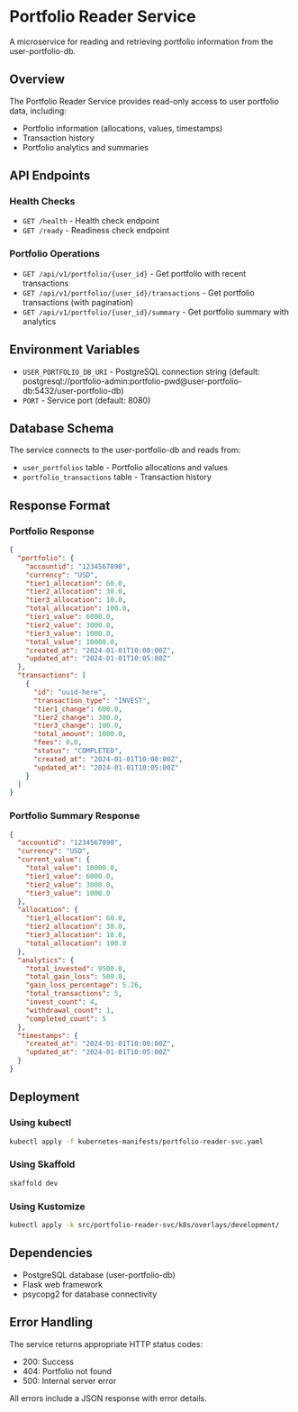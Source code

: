 # Portfolio Reader Service

A microservice for reading and retrieving portfolio information from the user-portfolio-db.

## Overview

The Portfolio Reader Service provides read-only access to user portfolio data, including:
- Portfolio information (allocations, values, timestamps)
- Transaction history
- Portfolio analytics and summaries

## API Endpoints

### Health Checks
- `GET /health` - Health check endpoint
- `GET /ready` - Readiness check endpoint

### Portfolio Operations
- `GET /api/v1/portfolio/{user_id}` - Get portfolio with recent transactions
- `GET /api/v1/portfolio/{user_id}/transactions` - Get portfolio transactions (with pagination)
- `GET /api/v1/portfolio/{user_id}/summary` - Get portfolio summary with analytics

## Environment Variables

- `USER_PORTFOLIO_DB_URI` - PostgreSQL connection string (default: postgresql://portfolio-admin:portfolio-pwd@user-portfolio-db:5432/user-portfolio-db)
- `PORT` - Service port (default: 8080)

## Database Schema

The service connects to the user-portfolio-db and reads from:
- `user_portfolios` table - Portfolio allocations and values
- `portfolio_transactions` table - Transaction history

## Response Format

### Portfolio Response
```json
{
  "portfolio": {
    "accountid": "1234567890",
    "currency": "USD",
    "tier1_allocation": 60.0,
    "tier2_allocation": 30.0,
    "tier3_allocation": 10.0,
    "total_allocation": 100.0,
    "tier1_value": 6000.0,
    "tier2_value": 3000.0,
    "tier3_value": 1000.0,
    "total_value": 10000.0,
    "created_at": "2024-01-01T10:00:00Z",
    "updated_at": "2024-01-01T10:05:00Z"
  },
  "transactions": [
    {
      "id": "uuid-here",
      "transaction_type": "INVEST",
      "tier1_change": 600.0,
      "tier2_change": 300.0,
      "tier3_change": 100.0,
      "total_amount": 1000.0,
      "fees": 0.0,
      "status": "COMPLETED",
      "created_at": "2024-01-01T10:00:00Z",
      "updated_at": "2024-01-01T10:05:00Z"
    }
  ]
}
```

### Portfolio Summary Response
```json
{
  "accountid": "1234567890",
  "currency": "USD",
  "current_value": {
    "total_value": 10000.0,
    "tier1_value": 6000.0,
    "tier2_value": 3000.0,
    "tier3_value": 1000.0
  },
  "allocation": {
    "tier1_allocation": 60.0,
    "tier2_allocation": 30.0,
    "tier3_allocation": 10.0,
    "total_allocation": 100.0
  },
  "analytics": {
    "total_invested": 9500.0,
    "total_gain_loss": 500.0,
    "gain_loss_percentage": 5.26,
    "total_transactions": 5,
    "invest_count": 4,
    "withdrawal_count": 1,
    "completed_count": 5
  },
  "timestamps": {
    "created_at": "2024-01-01T10:00:00Z",
    "updated_at": "2024-01-01T10:05:00Z"
  }
}
```

## Deployment

### Using kubectl
```bash
kubectl apply -f kubernetes-manifests/portfolio-reader-svc.yaml
```

### Using Skaffold
```bash
skaffold dev
```

### Using Kustomize
```bash
kubectl apply -k src/portfolio-reader-svc/k8s/overlays/development/
```

## Dependencies

- PostgreSQL database (user-portfolio-db)
- Flask web framework
- psycopg2 for database connectivity

## Error Handling

The service returns appropriate HTTP status codes:
- 200: Success
- 404: Portfolio not found
- 500: Internal server error

All errors include a JSON response with error details.
